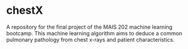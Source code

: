 # chestX

A repository for the final project of the MAIS 202 machine learning bootcamp. This machine learning algorithm aims to deduce a common pulmonary pathology from chest x-rays and patient characteristics.
